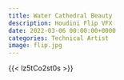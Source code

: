 ```yaml
---
title: Water Cathedral Beauty
description: Houdini Flip VFX
date: 2022-03-06 00:00:00+0000
categories: Technical Artist
image: flip.jpg
---
```


{{< lz5tCo2st0s  >}}